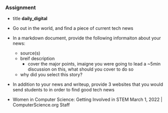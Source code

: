 ### Assignment
  * title **daily_digital**
  * Go out in the world, and find a piece of current tech news
  * In a markdown document, provide the following informaiton about your news:
    - source(s)
    - breif description
      - cover the major points, imaigne you were going to lead a ~5min discussion on this, what should you cover to do so
    - why did you select this story?
  * In addition to your news and writeup, provide 3 websites that you would send students to in order to find good tech news

* Women in Computer Science: Getting Involved in STEM
March 1, 2022 | 
ComputerScience.org Staff
